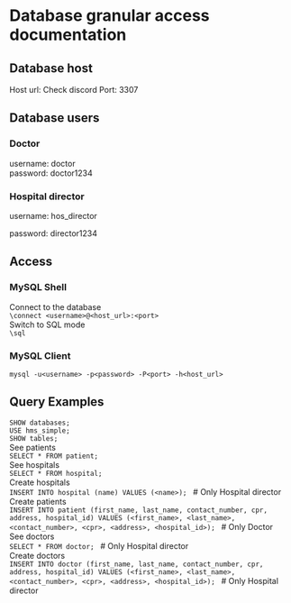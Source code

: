 # Database granular access documentation

## Database host

Host url: Check discord
Port: 3307

## Database users

### Doctor

username: doctor <br>
password: doctor1234

### Hospital director

username: hos_director <br>

password: director1234

## Access

### MySQL Shell

Connect to the database <br>
`\connect <username>@<host_url>:<port>  ` <br>
Switch to SQL mode <br>
`\sql `

### MySQL Client

`mysql -u<username> -p<password> -P<port> -h<host_url> `

## Query Examples

`SHOW databases; ` <br>
`USE hms_simple; ` <br>
`SHOW tables; ` <br>
See patients <br>
`SELECT * FROM patient; ` <br>
See hospitals <br>
`SELECT * FROM hospital; ` <br>
Create hospitals <br>
`INSERT INTO hospital (name) VALUES (<name>); ` # Only Hospital director <br>
Create patients <br>
`INSERT INTO patient (first_name, last_name, contact_number, cpr, address, hospital_id) VALUES (<first_name>, <last_name>, <contact_number>, <cpr>, <address>, <hospital_id>); ` # Only Doctor <br>
See doctors <br>
`SELECT * FROM doctor; ` # Only Hospital director <br>
Create doctors <br>
`INSERT INTO doctor (first_name, last_name, contact_number, cpr, address, hospital_id) VALUES (<first_name>, <last_name>, <contact_number>, <cpr>, <address>, <hospital_id>); ` # Only Hospital director
